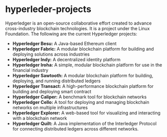 # hyperleder-projects

Hyperledger is an open-source collaborative effort created to advance cross-industry blockchain technologies. It is a project under the Linux Foundation. The following are the current Hyperledger projects:

- **Hyperledger Besu:** A Java-based Ethereum client
- **Hyperledger Fabric:** A modular blockchain platform for building and deploying solutions across industries
- **Hyperledger Indy:** A decentralized identity platform
- **Hyperledger Iroha:** A simple, modular blockchain platform for use in the financial industry
- **Hyperledger Sawtooth:** A modular blockchain platform for building, deploying, and running distributed ledgers
- **Hyperledger Transact:** A high-performance blockchain platform for building and deploying smart contract
- **Hyperledger Caliper:** A benchmark tool for blockchain networks
- **Hyperledger Cello:** A tool for deploying and managing blockchain networks on multiple infrastructures
- **Hyperledger Explorer:** A web-based tool for visualizing and interacting with a blockchain network
- **Hyperledger Quilt:** A Java implementation of the Interledger Protocol for connecting distributed ledgers across different networks.




